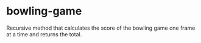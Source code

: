 # bowling-game
Recursive method that calculates the score of the bowling game one frame at a time and returns the total.
